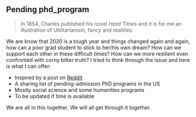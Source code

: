 ## Pending phd_program

> In 1854, Charles published his novel *Hard Times* and it is for me an illustration of Utilitarianism, fancy and realities. 

We are know that 2020 is a tough year and things changed again and again, how can a poor grad student to stick to her/his own dream? How can we support each other in these difficult times? How can we more resilient even confronted with corny bitter truth? I tried to think through the issue and here is what I can offer:

* Inspired by a post on [Reddit](https://www.reddit.com/r/gradadmissions/comments/iekjt5/updated_list_of_programs_not_accepting_applicants/)
* A sharing list of pending-admission PhD programs in the US
* Mostly social science and some humanities programs
* To be updated if time is available 

We are all in this together. We will all get through it together.

